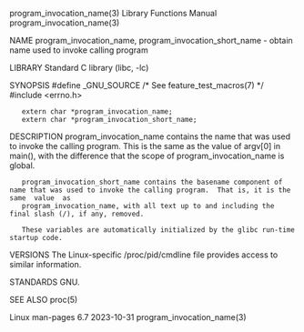 program_invocation_name(3)					   Library Functions Manual					    program_invocation_name(3)

NAME
       program_invocation_name, program_invocation_short_name - obtain name used to invoke calling program

LIBRARY
       Standard C library (libc, -lc)

SYNOPSIS
       #define _GNU_SOURCE	   /* See feature_test_macros(7) */
       #include <errno.h>

       extern char *program_invocation_name;
       extern char *program_invocation_short_name;

DESCRIPTION
       program_invocation_name	contains  the  name that was used to invoke the calling program.  This is the same as the value of argv[0] in main(), with the
       difference that the scope of program_invocation_name is global.

       program_invocation_short_name contains the basename component of name that was used to invoke the calling program.  That is, it is the  same  value  as
       program_invocation_name, with all text up to and including the final slash (/), if any, removed.

       These variables are automatically initialized by the glibc run-time startup code.

VERSIONS
       The Linux-specific /proc/pid/cmdline file provides access to similar information.

STANDARDS
       GNU.

SEE ALSO
       proc(5)

Linux man-pages 6.7							  2023-10-31						    program_invocation_name(3)
